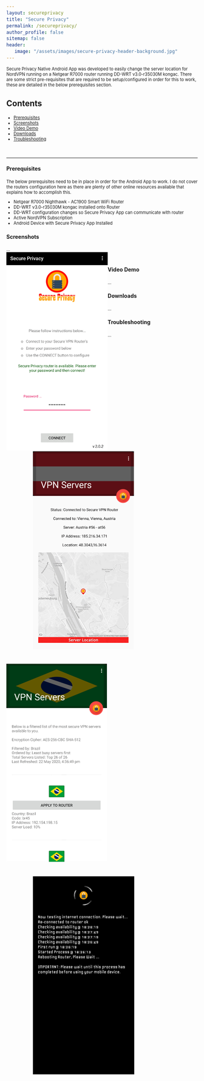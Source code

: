 ```yaml
---
layout: secureprivacy
title: "Secure Privacy"
permalink: /secureprivacy/
author_profile: false
sitemap: false
header: 
   image: "/assets/images/secure-privacy-header-background.jpg" 
---
```

<p style="font-size:0.80em; margin-top:0; margin-bottom: 0;">
Secure Privacy Native Android App was developed to easily change the server location for NordVPN running on a Netgear R7000 router running DD-WRT v3.0-r35030M kongac. There are some strict pre-requisites that are required to be setup/configured in order for this to work, these are detailed in the below prerequisites section.
</p>

<h2>Contents</h2>
<ul style="font-size:0.80em;">
  <li><a href="#1">Prerequisites</a></li>
  <li><a href="#2">Screenshots</a></li>
  <li><a href="#3">Video Demo</a></li>
  <li><a href="#4">Downloads</a></li>
  <li><a href="#5">Troubleshooting</a></li>  
</ul>

<br>
<hr>

<div id="1"></div>
<h4>Prerequisites</h4>
<p style="font-size:0.80em; margin-top:0; margin-bottom: 0;">
The below prerequisites need to be in place in order for the Android App to work. I do not cover the routers configuration here as there are plenty of other online resources available that explains how to accomplish this.
</p>
<ul style="font-size:0.80em;">
  <li>Netgear R7000 Nighthawk - AC1900 Smart WiFi Router</li>
  <li>DD-WRT v3.0-r35030M kongac installed onto Router</li>
  <li>DD-WRT configuration changes so Secure Privacy App can communicate with router</li>  
  <li>Active NordVPN Subscription</li>
  <li>Android Device with Secure Privacy App Installed</li>  
</ul>

<div id="2"></div>
<h4>Screenshots</h4>
<p style="font-size:0.80em; margin-top:0; margin-bottom: 0;">
...
</p>

<div style="float: left;"><img style="height:520px; object-fit: contain;" alt="Secure Privacy Screenshot 1" src="/assets/images/Software-SecurePrivacy-1.png" /></div>
<div style="float: left; padding-left: 70px;"><img style="height:520px; object-fit: contain;" alt="Secure Privacy Screenshot 2" src="/assets/images/Software-SecurePrivacy-2.png" /></div>
<div style="float: left; padding-top: 35px;"><img style="height:520px; object-fit: contain;" alt="Secure Privacy Screenshot 3" src="/assets/images/Software-SecurePrivacy-3.png" /></div>
<div style="float: left; padding-left: 70px; padding-top: 35px;"><img style="height:520px; object-fit: contain;" alt="Secure Privacy Screenshot 4" src="/assets/images/Software-SecurePrivacy-4.png" /></div>
 
<br>

<div id="3"></div>
<h4>Video Demo</h4>
<p style="font-size:0.80em; margin-top:0; margin-bottom: 0;">
...
</p>

<div id="4"></div>
<h4>Downloads</h4>
<p style="font-size:0.80em; margin-top:0; margin-bottom: 0;">
...
</p>

<div id="5"></div>
<h4>Troubleshooting</h4>
<p style="font-size:0.80em; margin-top:0; margin-bottom: 0;">
...
</p>
